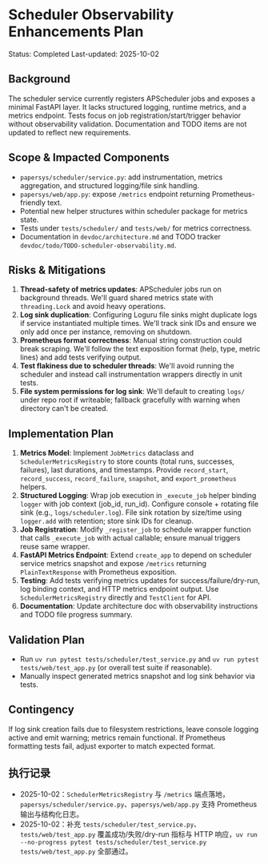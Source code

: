 # Scheduler Observability Enhancements Plan
Status: Completed
Last-updated: 2025-10-02

## Background
The scheduler service currently registers APScheduler jobs and exposes a minimal FastAPI layer. It lacks structured logging, runtime metrics, and a metrics endpoint. Tests focus on job registration/start/trigger behavior without observability validation. Documentation and TODO items are not updated to reflect new requirements.

## Scope & Impacted Components
- `papersys/scheduler/service.py`: add instrumentation, metrics aggregation, and structured logging/file sink handling.
- `papersys/web/app.py`: expose `/metrics` endpoint returning Prometheus-friendly text.
- Potential new helper structures within scheduler package for metrics state.
- Tests under `tests/scheduler/` and `tests/web/` for metrics correctness.
- Documentation in `devdoc/architecture.md` and TODO tracker `devdoc/todo/TODO-scheduler-observability.md`.

## Risks & Mitigations
1. **Thread-safety of metrics updates**: APScheduler jobs run on background threads. We'll guard shared metrics state with `threading.Lock` and avoid heavy operations.
2. **Log sink duplication**: Configuring Loguru file sinks might duplicate logs if service instantiated multiple times. We'll track sink IDs and ensure we only add once per instance, removing on shutdown.
3. **Prometheus format correctness**: Manual string construction could break scraping. We'll follow the text exposition format (help, type, metric lines) and add tests verifying output.
4. **Test flakiness due to scheduler threads**: We'll avoid running the scheduler and instead call instrumentation wrappers directly in unit tests.
5. **File system permissions for log sink**: We'll default to creating `logs/` under repo root if writeable; fallback gracefully with warning when directory can't be created.

## Implementation Plan
1. **Metrics Model**: Implement `JobMetrics` dataclass and `SchedulerMetricsRegistry` to store counts (total runs, successes, failures), last durations, and timestamps. Provide `record_start`, `record_success`, `record_failure`, `snapshot`, and `export_prometheus` helpers.
2. **Structured Logging**: Wrap job execution in `_execute_job` helper binding `logger` with job context (job_id, run_id). Configure console + rotating file sink (e.g., `logs/scheduler.log`). File sink rotation by size/time using `logger.add` with retention; store sink IDs for cleanup.
3. **Job Registration**: Modify `_register_job` to schedule wrapper function that calls `_execute_job` with actual callable; ensure manual triggers reuse same wrapper.
4. **FastAPI Metrics Endpoint**: Extend `create_app` to depend on scheduler service metrics snapshot and expose `/metrics` returning `PlainTextResponse` with Prometheus exposition.
5. **Testing**: Add tests verifying metrics updates for success/failure/dry-run, log binding context, and HTTP metrics endpoint output. Use `SchedulerMetricsRegistry` directly and `TestClient` for API.
6. **Documentation**: Update architecture doc with observability instructions and TODO file progress summary.

## Validation Plan
- Run `uv run pytest tests/scheduler/test_service.py` and `uv run pytest tests/web/test_app.py` (or overall test suite if reasonable).
- Manually inspect generated metrics snapshot and log sink behavior via tests.

## Contingency
If log sink creation fails due to filesystem restrictions, leave console logging active and emit warning; metrics remain functional. If Prometheus formatting tests fail, adjust exporter to match expected format.

## 执行记录
- 2025-10-02：`SchedulerMetricsRegistry` 与 `/metrics` 端点落地，`papersys/scheduler/service.py`、`papersys/web/app.py` 支持 Prometheus 输出与结构化日志。
- 2025-10-02：补充 `tests/scheduler/test_service.py`、`tests/web/test_app.py` 覆盖成功/失败/dry-run 指标与 HTTP 响应，`uv run --no-progress pytest tests/scheduler/test_service.py tests/web/test_app.py` 全部通过。
